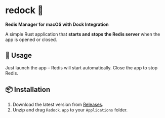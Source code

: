 # redock 🌱
**Redis Manager for macOS with Dock Integration**

A simple Rust application that **starts and stops the Redis server** when the app is opened or closed.
## 🚀 Usage
Just launch the app – Redis will start automatically. Close the app to stop Redis.

## 📦 Installation
1. Download the latest version from [Releases](https://github.com/stillouyng/redock/releases).
2. Unzip and drag `Redock.app` to your `Applications` folder.  